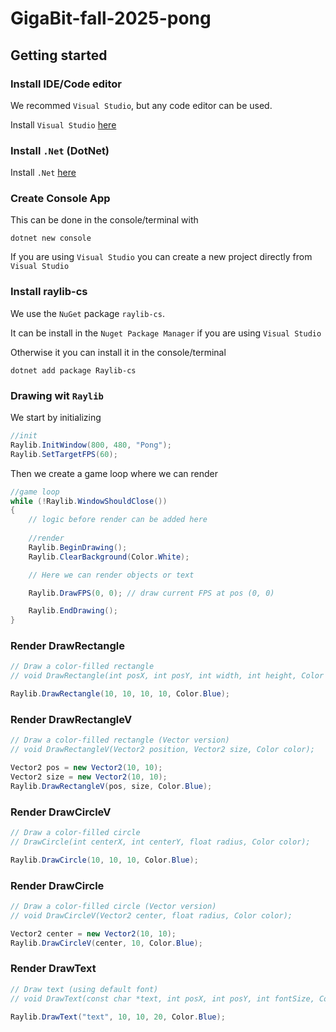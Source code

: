# GigaBit-fall-2025-pong

## Getting started

### Install IDE/Code editor
We recommed `Visual Studio`, but any code editor can be used.

Install `Visual Studio` [here](https://visualstudio.microsoft.com/downloads/)

### Install `.Net` (DotNet)
Install `.Net` [here](https://dotnet.microsoft.com/en-us/download)

### Create Console App
This can be done in the console/terminal with 
```
dotnet new console
```

If you are using `Visual Studio` you can create a new project directly from `Visual Studio`

### Install raylib-cs
We use the `NuGet` package `raylib-cs`.

It can be install in the `Nuget Package Manager` if you are using `Visual Studio`

Otherwise it you can install it in the console/terminal
```
dotnet add package Raylib-cs
```

### Drawing wit `Raylib`

We start by initializing 

```cs
//init
Raylib.InitWindow(800, 480, "Pong");
Raylib.SetTargetFPS(60);
```

Then we create a game loop where we can render
```cs
//game loop
while (!Raylib.WindowShouldClose())
{
    // logic before render can be added here
    
    //render
    Raylib.BeginDrawing();
    Raylib.ClearBackground(Color.White);

    // Here we can render objects or text

    Raylib.DrawFPS(0, 0); // draw current FPS at pos (0, 0)

    Raylib.EndDrawing();
}
```


### Render DrawRectangle 
```cs
// Draw a color-filled rectangle
// void DrawRectangle(int posX, int posY, int width, int height, Color color); 

Raylib.DrawRectangle(10, 10, 10, 10, Color.Blue); 
```

### Render DrawRectangleV
```cs
// Draw a color-filled rectangle (Vector version)
// void DrawRectangleV(Vector2 position, Vector2 size, Color color); 

Vector2 pos = new Vector2(10, 10);
Vector2 size = new Vector2(10, 10);
Raylib.DrawRectangleV(pos, size, Color.Blue);
```

### Render DrawCircleV
```cs
// Draw a color-filled circle
// DrawCircle(int centerX, int centerY, float radius, Color color);     

Raylib.DrawCircle(10, 10, 10, Color.Blue);

```

### Render DrawCircle 
```cs
// Draw a color-filled circle (Vector version)
// void DrawCircleV(Vector2 center, float radius, Color color); 

Vector2 center = new Vector2(10, 10);
Raylib.DrawCircleV(center, 10, Color.Blue);
```

### Render DrawText
```cs
// Draw text (using default font)
// void DrawText(const char *text, int posX, int posY, int fontSize, Color color); 

Raylib.DrawText("text", 10, 10, 20, Color.Blue);
```
